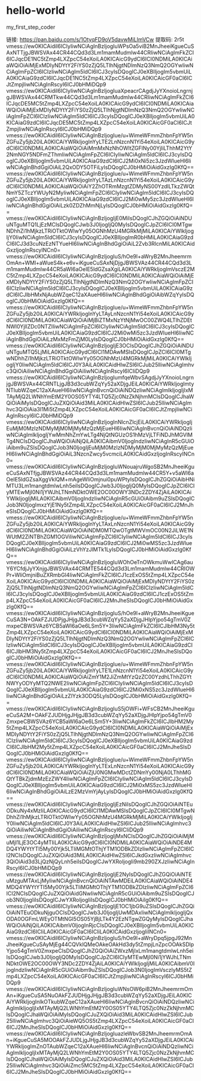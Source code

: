 # hello-world
my_first_step_coder

链接: https://pan.baidu.com/s/1OtyqFD9oV5davwMiLlmVCw 提取码: 2r5t
vmess://ew0KICAidiI6ICIyIiwNCiAgInBzIjogIuWPsOa5viB2MnJheeiKgueCuSAxNTTjgJBWSVAx44CR44CQd3d3Lm1mamMudmlw44CRIiwNCiAgImFkZCI6ICJqcDE1NC5tZmp4LXZpcC54eXoiLA0KICAicG9ydCI6ICI0NDMiLA0KICAiaWQiOiAiMjExMDIyNDYtY2FiYS0zZjQ5LTlhNjgtNDlmNzQ3NmQ2OGYwIiwNCiAgImFpZCI6ICIzIiwNCiAgIm5ldCI6ICJ3cyIsDQogICJ0eXBlIjogIm5vbmUiLA0KICAiaG9zdCI6ICJqcDE1NC5tZmp4LXZpcC54eXoiLA0KICAicGF0aCI6ICJtZmpjIiwNCiAgInRscyI6ICJ0bHMiDQp9
vmess://ew0KICAidiI6ICIyIiwNCiAgInBzIjogIuaXpeacrCAgdjJyYXnoioLngrnjgJBWSVAx44CRMTkw44CQd3d3Lm1mamMudmlw44CRIiwNCiAgImFkZCI6ICJqcDE5MC5tZmp4LXZpcC54eXoiLA0KICAicG9ydCI6ICI0NDMiLA0KICAiaWQiOiAiMjExMDIyNDYtY2FiYS0zZjQ5LTlhNjgtNDlmNzQ3NmQ2OGYwIiwNCiAgImFpZCI6ICIzIiwNCiAgIm5ldCI6ICJ3cyIsDQogICJ0eXBlIjogIm5vbmUiLA0KICAiaG9zdCI6ICJqcDE5MC5tZmp4LXZpcC54eXoiLA0KICAicGF0aCI6ICJtZmpjIiwNCiAgInRscyI6ICJ0bHMiDQp9
vmess://ew0KICAidiI6ICIyIiwNCiAgInBzIjogIue/u+WimeWFmmZhbnFpYW5nZGFuZy5jb20iLA0KICAiYWRkIjogInYyLTE2LnNzcnN1Yi54eXoiLA0KICAicG9ydCI6ICI0NDMiLA0KICAiaWQiOiAiMmMxNzNhOWItZGFlNy00YjliLThhM2YtY2NmNGY5NDFmZThmIiwNCiAgImFpZCI6ICIyIiwNCiAgIm5ldCI6ICJ3cyIsDQogICJ0eXBlIjogIm5vbmUiLA0KICAiaG9zdCI6ICJ2Mi0xNi5zc3JzdWIueHl6IiwNCiAgInBhdGgiOiAiL2QxODY5OTFiLyIsDQogICJ0bHMiOiAidGxzIg0KfQ==
vmess://ew0KICAidiI6ICIyIiwNCiAgInBzIjogIue/u+WimeWFmmZhbnFpYW5nZGFuZy5jb20iLA0KICAiYWRkIjogInYyLTAzLnNzcnN1Yi54eXoiLA0KICAicG9ydCI6ICI0NDMiLA0KICAiaWQiOiAiY2ZhOTRmMzgtZDMyNS00YzdlLTkzZWQtNmY5ZTczYWUyN2MyIiwNCiAgImFpZCI6ICIyIiwNCiAgIm5ldCI6ICJ3cyIsDQogICJ0eXBlIjogIm5vbmUiLA0KICAiaG9zdCI6ICJ2Mi0wMy5zc3JzdWIueHl6IiwNCiAgInBhdGgiOiAiLzk0ZDZhMmNjLyIsDQogICJ0bHMiOiAidGxzIg0KfQ==
vmess://ew0KICAidiI6ICIyIiwNCiAgInBzIjogIjE0MiIsDQogICJhZGQiOiAiNDUuNTguMTQ1LjEzMCIsDQogICJwb3J0IjogIjQ0MyIsDQogICJpZCI6ICI0MTgwNDhhZi1hMjkzLTRiOTktOWIwYy05OGNhMzU4MGRkMjMiLA0KICAiYWlkIjogIjY0IiwNCiAgIm5ldCI6ICJ3cyIsDQogICJ0eXBlIjogImR0bHMiLA0KICAiaG9zdCI6ICJ3d3cuNzEzNTYueHl6IiwNCiAgInBhdGgiOiAiL2Zvb3RlcnMiLA0KICAidGxzIjogInRscyINCn0=
vmess://ew0KICAidiI6ICIyIiwNCiAgInBzIjogIuS/hOe9l+aWryB2MnJheemrmOmAn+WMl+aWueS4k+e6v+iKgueCuSAxNjDjgJBWSVAz44CR44CQd3d3Lm1mamMudmlw44CR5aWI6aOeIE5ldGZsaXgiLA0KICAiYWRkIjogImVsczE2MC5tZmp4LXZpcC54eXoiLA0KICAicG9ydCI6ICI0NDMiLA0KICAiaWQiOiAiMjExMDIyNDYtY2FiYS0zZjQ5LTlhNjgtNDlmNzQ3NmQ2OGYwIiwNCiAgImFpZCI6ICIzIiwNCiAgIm5ldCI6ICJ3cyIsDQogICJ0eXBlIjogIm5vbmUiLA0KICAiaG9zdCI6ICJlbHMxNjAubWZqeC12aXAueHl6IiwNCiAgInBhdGgiOiAibWZqYyIsDQogICJ0bHMiOiAidGxzIg0KfQ==
vmess://ew0KICAidiI6ICIyIiwNCiAgInBzIjogIue/u+WimeWFmmZhbnFpYW5nZGFuZy5jb20iLA0KICAiYWRkIjogInYyLTAyLnNzcnN1Yi54eXoiLA0KICAicG9ydCI6ICI0NDMiLA0KICAiaWQiOiAiMjBiZTMxNzYtNjMwOC00ZWQ4LTlhZDEtNWI0YjllZDc0NTZlIiwNCiAgImFpZCI6ICIyIiwNCiAgIm5ldCI6ICJ3cyIsDQogICJ0eXBlIjogIm5vbmUiLA0KICAiaG9zdCI6ICJ2Mi0wMi5zc3JzdWIueHl6IiwNCiAgInBhdGgiOiAiLzMxMzFmZjM0LyIsDQogICJ0bHMiOiAidGxzIg0KfQ==
vmess://ew0KICAidiI6ICIyIiwNCiAgInBzIjogIjE3OCIsDQogICJhZGQiOiAiNDUuNTguMTQ5LjMiLA0KICAicG9ydCI6ICI1MDAwMSIsDQogICJpZCI6ICI0MTgwNDhhZi1hMjkzLTRiOTktOWIwYy05OGNhMzU4MGRkMjMiLA0KICAiYWlkIjogIjY0IiwNCiAgIm5ldCI6ICJ0Y3AiLA0KICAidHlwZSI6ICJub25lIiwNCiAgImhvc3QiOiAiIiwNCiAgInBhdGgiOiAiIiwNCiAgInRscyI6ICIiDQp9
vmess://ew0KICAidiI6ICIyIiwNCiAgInBzIjogIumfqeWbvSAgdjJyYXnoioLngrnjgJBWSVAx44CRNTLjgJB3d3cubWZqYy52aXDjgJEiLA0KICAiYWRkIjogImtyNTIubWZqeC12aXAueHl6IiwNCiAgInBvcnQiOiAiNDQzIiwNCiAgImlkIjogIjIxMTAyMjQ2LWNhYmEtM2Y0OS05YTY4LTQ5Zjc0NzZkNjhmMCIsDQogICJhaWQiOiAiMyIsDQogICJuZXQiOiAid3MiLA0KICAidHlwZSI6ICJub25lIiwNCiAgImhvc3QiOiAia3I1Mi5tZmp4LXZpcC54eXoiLA0KICAicGF0aCI6ICJtZmpjIiwNCiAgInRscyI6ICJ0bHMiDQp9
vmess://ew0KICAidiI6ICIyIiwNCiAgInBzIjogInNlcnZlcjEiLA0KICAiYWRkIjogIjEuMjM0MzIzNDMyMjM0MjMyMzQzMjEueHl6IiwNCiAgInBvcnQiOiAiNDQzIiwNCiAgImlkIjogIjYwMmNhZmYwLTg4NjQtNGUzOS1hMzVjLTFiNDJhMGVlMTg4NCIsDQogICJhaWQiOiAiNjQiLA0KICAibmV0IjogIndzIiwNCiAgInR5cGUiOiAibm9uZSIsDQogICJob3N0IjogIjEuMjM0MzIzNDMyMjM0MjMyMzQzMjEueHl6IiwNCiAgInBhdGgiOiAiL3NzcnZwcy5vcmciLA0KICAidGxzIjogInRscyINCn0=
vmess://ew0KICAidiI6ICIyIiwNCiAgInBzIjogIuWNouajruWgoSB2MnJheeiKgueCuSAxNTfjgJBWSVAz44CR44CQd3d3Lm1mamMudmlw44CR5Y+v5aWI6aOeIE5ldGZsaXggVklQM+mAgeWliOmjnui0puWPtyIsDQogICJhZGQiOiAibHNiMTU3Lm1mangtdmlwLnh5eiIsDQogICJwb3J0IjogIjQ0MyIsDQogICJpZCI6ICIyMTEwMjI0Ni1jYWJhLTNmNDktOWE2OC00OWY3NDc2ZDY4ZjAiLA0KICAiYWlkIjogIjMiLA0KICAibmV0IjogIndzIiwNCiAgInR5cGUiOiAibm9uZSIsDQogICJob3N0IjogImxzYjE1Ny5tZmp4LXZpcC54eXoiLA0KICAicGF0aCI6ICJ2MnJheSIsDQogICJ0bHMiOiAidGxzIg0KfQ==
vmess://ew0KICAidiI6ICIyIiwNCiAgInBzIjogIue/u+WimeWFmmZhbnFpYW5nZGFuZy5jb20iLA0KICAiYWRkIjogInYyLTAxLnNzcnN1Yi54eXoiLA0KICAicG9ydCI6ICI0NDMiLA0KICAiaWQiOiAiNDM0MTQwOTgtMWVmOC00N2JiLWE1NWUtM2ZiNTBhZGM1OGViIiwNCiAgImFpZCI6ICIyIiwNCiAgIm5ldCI6ICJ3cyIsDQogICJ0eXBlIjogIm5vbmUiLA0KICAiaG9zdCI6ICJ2Mi0wMS5zc3JzdWIueHl6IiwNCiAgInBhdGgiOiAiLzVhYzJlMTk1LyIsDQogICJ0bHMiOiAidGxzIg0KfQ==
vmess://ew0KICAidiI6ICIyIiwNCiAgInBzIjogIuWOhOeTnOWkmuWwlCAg6auY6YCfdjJyYXnjgJBWSVAx44CRMTE544CQd3d3Lm1mamMudmlw44CRIOWPr+WliOmjniBuZXRmbGl4IiwNCiAgImFkZCI6ICJ1czExOS5tZmp4LXZpcC54eXoiLA0KICAicG9ydCI6ICI0NDMiLA0KICAiaWQiOiAiMjExMDIyNDYtY2FiYS0zZjQ5LTlhNjgtNDlmNzQ3NmQ2OGYwIiwNCiAgImFpZCI6ICIzIiwNCiAgIm5ldCI6ICJ3cyIsDQogICJ0eXBlIjogIm5vbmUiLA0KICAiaG9zdCI6ICJ1czExOS5tZmp4LXZpcC54eXoiLA0KICAicGF0aCI6ICJ2MnJheSIsDQogICJ0bHMiOiAidGxzIg0KfQ==
vmess://ew0KICAidiI6ICIyIiwNCiAgInBzIjogIuS/hOe9l+aWryB2MnJheeiKgueCuSA3N+OAkFZJUDPjgJHjgJB3d3cubWZqYy52aXDjgJHlpYjpo54gTmV0ZmxpeCBWSVAz6YCB5aWI6aOe6LSm5Y+3IiwNCiAgImFkZCI6ICJlbHM3Ny5tZmp4LXZpcC54eXoiLA0KICAicG9ydCI6ICI0NDMiLA0KICAiaWQiOiAiMjExMDIyNDYtY2FiYS0zZjQ5LTlhNjgtNDlmNzQ3NmQ2OGYwIiwNCiAgImFpZCI6ICIzIiwNCiAgIm5ldCI6ICJ3cyIsDQogICJ0eXBlIjogIm5vbmUiLA0KICAiaG9zdCI6ICJlbHM3Ny5tZmp4LXZpcC54eXoiLA0KICAicGF0aCI6ICJ2MnJheSIsDQogICJ0bHMiOiAidGxzIg0KfQ==
vmess://ew0KICAidiI6ICIyIiwNCiAgInBzIjogIue/u+WimeWFmmZhbnFpYW5nZGFuZy5jb20iLA0KICAiYWRkIjogInYyLTE1LnNzcnN1Yi54eXoiLA0KICAicG9ydCI6ICI0NDMiLA0KICAiaWQiOiAiZmY1M2JiZmMtYzQzZC00YzdhLThhZGYtNWYyODYyMTQ2NWE2IiwNCiAgImFpZCI6ICIyIiwNCiAgIm5ldCI6ICJ3cyIsDQogICJ0eXBlIjogIm5vbmUiLA0KICAiaG9zdCI6ICJ2Mi0xNS5zc3JzdWIueHl6IiwNCiAgInBhdGgiOiAiLzZlYzk3ODQ5LyIsDQogICJ0bHMiOiAidGxzIg0KfQ==
vmess://ew0KICAidiI6ICIyIiwNCiAgInBzIjogIuS5jOWFi+WFsCB2MnJheeiKgueCuSA2M+OAkFZJUDHjgJHjgJB3d3cubWZqYy52aXDjgJHlpYjpo54gTmV0ZmxpeCBWSVAz6YCB5aWI6aOe6LSm5Y+3IiwNCiAgImFkZCI6ICJlbHM2My5tZmp4LXZpcC54eXoiLA0KICAicG9ydCI6ICI0NDMiLA0KICAiaWQiOiAiMjExMDIyNDYtY2FiYS0zZjQ5LTlhNjgtNDlmNzQ3NmQ2OGYwIiwNCiAgImFpZCI6ICIzIiwNCiAgIm5ldCI6ICJ3cyIsDQogICJ0eXBlIjogIm5vbmUiLA0KICAiaG9zdCI6ICJlbHM2My5tZmp4LXZpcC54eXoiLA0KICAicGF0aCI6ICJ2MnJheSIsDQogICJ0bHMiOiAidGxzIg0KfQ==
vmess://ew0KICAidiI6ICIyIiwNCiAgInBzIjogIue/u+WimeWFmmZhbnFpYW5nZGFuZy5jb20iLA0KICAiYWRkIjogInYyLTExLnNzcnN1Yi54eXoiLA0KICAicG9ydCI6ICI0NDMiLA0KICAiaWQiOiAiZjU0NGMwMDctZDNmYy00NjA0LThhMGQtYTBkZjdmMzEzZWY4IiwNCiAgImFpZCI6ICIyIiwNCiAgIm5ldCI6ICJ3cyIsDQogICJ0eXBlIjogIm5vbmUiLA0KICAiaG9zdCI6ICJ2Mi0xMS5zc3JzdWIueHl6IiwNCiAgInBhdGgiOiAiLzE2MzVmYjAyLyIsDQogICJ0bHMiOiAidGxzIg0KfQ==
vmess://ew0KICAidiI6ICIyIiwNCiAgInBzIjogIjEzNiIsDQogICJhZGQiOiAiNTEuODkuNy4xMzIiLA0KICAicG9ydCI6ICI1MDAwMSIsDQogICJpZCI6ICI0MTgwNDhhZi1hMjkzLTRiOTktOWIwYy05OGNhMzU4MGRkMjMiLA0KICAiYWlkIjogIjY0IiwNCiAgIm5ldCI6ICJ0Y3AiLA0KICAidHlwZSI6ICJub25lIiwNCiAgImhvc3QiOiAiIiwNCiAgInBhdGgiOiAiIiwNCiAgInRscyI6ICIiDQp9
vmess://ew0KICAidiI6ICIyIiwNCiAgInBzIjogIjMxNCIsDQogICJhZGQiOiAiMjMuMjI1LjE3OC4yMTIiLA0KICAicG9ydCI6ICI0NDMiLA0KICAiaWQiOiAiNDE4MDQ4YWYtYTI5My00Yjk5LTliMGMtOThjYTM1ODBkZDIzIiwNCiAgImFpZCI6ICI2NCIsDQogICJuZXQiOiAid3MiLA0KICAidHlwZSI6ICJkdGxzIiwNCiAgImhvc3QiOiAid3d3LjQzNjQyLnh5eiIsDQogICJwYXRoIjogIi9mb290ZXJzIiwNCiAgInRscyI6ICJ0bHMiDQp9
vmess://ew0KICAidiI6ICIyIiwNCiAgInBzIjogIjE2NyIsDQogICJhZGQiOiAiNTEuMzguMTAxLjMyIiwNCiAgInBvcnQiOiAiNTAwMDEiLA0KICAiaWQiOiAiNDE4MDQ4YWYtYTI5My00Yjk5LTliMGMtOThjYTM1ODBkZDIzIiwNCiAgImFpZCI6ICI2NCIsDQogICJuZXQiOiAidGNwIiwNCiAgInR5cGUiOiAibm9uZSIsDQogICJob3N0IjogIiIsDQogICJwYXRoIjogIiIsDQogICJ0bHMiOiAiIg0KfQ==
vmess://ew0KICAidiI6ICIyIiwNCiAgInBzIjogIjE1OC1jbG9uZSIsDQogICJhZGQiOiAiNTEuODkuNjguOCIsDQogICJwb3J0IjogIjUwMDAxIiwNCiAgImlkIjogIjQxODA0OGFmLWEyOTMtNGI5OS05YjBjLTk4Y2EzNTgwZGQyMyIsDQogICJhaWQiOiAiNjQiLA0KICAibmV0IjogInRjcCIsDQogICJ0eXBlIjogIm5vbmUiLA0KICAiaG9zdCI6ICIiLA0KICAicGF0aCI6ICIiLA0KICAidGxzIjogIiINCn0=
vmess://ew0KICAidiI6ICIyIiwNCiAgInBzIjogIuS/hOe9l+aWryDpq5jpgJ92MnJheeiKgueCuSAyMjEg44CQVklQMeOAkeOAkHd3dy5tZmpjLnZpcOOAkSDlpYjpo54gTmV0ZmxpeCIsDQogICJhZGQiOiAiZWxzMjIxLm1mangtdmlwLnh5eiIsDQogICJwb3J0IjogIjQ0MyIsDQogICJpZCI6ICIyMTEwMjI0Ni1jYWJhLTNmNDktOWE2OC00OWY3NDc2ZDY4ZjAiLA0KICAiYWlkIjogIjMiLA0KICAibmV0IjogIndzIiwNCiAgInR5cGUiOiAibm9uZSIsDQogICJob3N0IjogImVsczIyMS5tZmp4LXZpcC54eXoiLA0KICAicGF0aCI6ICJtZmpjIiwNCiAgInRscyI6ICJ0bHMiDQp9
vmess://ew0KICAidiI6ICIyIiwNCiAgInBzIjogIuWNsOW6piB2MnJheemrmOmAn+iKgueCuSA5NuOAkFZJUDHjgJHjgJB3d3cubWZqYy52aXDjgJEiLA0KICAiYWRkIjogInlkOTkubWZqeC12aXAueHl6IiwNCiAgInBvcnQiOiAiNDQzIiwNCiAgImlkIjogIjIxMTAyMjQ2LWNhYmEtM2Y0OS05YTY4LTQ5Zjc0NzZkNjhmMCIsDQogICJhaWQiOiAiMyIsDQogICJuZXQiOiAid3MiLA0KICAidHlwZSI6ICJub25lIiwNCiAgImhvc3QiOiAieWQ5OS5tZmp4LXZpcC54eXoiLA0KICAicGF0aCI6ICJ2MnJheSIsDQogICJ0bHMiOiAidGxzIg0KfQ==
vmess://ew0KICAidiI6ICIyIiwNCiAgInBzIjogIuazleWbvSB2MnJheemrmOmAn+iKgueCuSA5MOOAkFZJUDLjgJHjgJB3d3cubWZqYy52aXDjgJEiLA0KICAiYWRkIjogImZnOTAubWZqeC12aXAueHl6IiwNCiAgInBvcnQiOiAiNDQzIiwNCiAgImlkIjogIjIxMTAyMjQ2LWNhYmEtM2Y0OS05YTY4LTQ5Zjc0NzZkNjhmMCIsDQogICJhaWQiOiAiMyIsDQogICJuZXQiOiAid3MiLA0KICAidHlwZSI6ICJub25lIiwNCiAgImhvc3QiOiAiZmc5MC5tZmp4LXZpcC54eXoiLA0KICAicGF0aCI6ICJ2MnJheSIsDQogICJ0bHMiOiAidGxzIg0KfQ==

